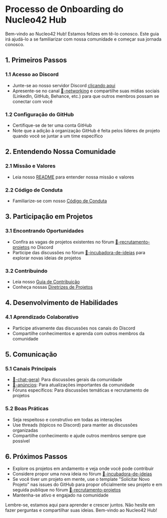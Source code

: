 # Processo de Onboarding do Nucleo42 Hub

Bem-vindo ao Nucleo42 Hub! Estamos felizes em tê-lo conosco. Este guia irá ajudá-lo a se familiarizar com nossa comunidade e começar sua jornada conosco.

## 1. Primeiros Passos

### 1.1 Acesso ao Discord
- Junte-se ao nosso servidor Discord [clicando aqui](https://discord.gg/wKDGnsUQge)
- Apresente-se no canal [👥-networking](https://discord.com/channels/1242113182126833805/1322243132376481836) e compartilhe suas mídias sociais (LinkedIn, GitHub, Behance, etc.) para que outros membros possam se conectar com você

### 1.2 Configuração do GitHub
- Certifique-se de ter uma conta GitHub
- Note que a adição à organização GitHub é feita pelos líderes de projeto quando você se juntar a um time específico

## 2. Entendendo Nossa Comunidade

### 2.1 Missão e Valores
- Leia nosso [README](../README.md) para entender nossa missão e valores

### 2.2 Código de Conduta
- Familiarize-se com nosso [Código de Conduta](code_of_conduct.md)

## 3. Participação em Projetos

### 3.1 Encontrando Oportunidades
- Confira as vagas de projetos existentes no fórum [🧩-recrutamento-projetos](https://discord.com/channels/1242113182126833805/1314994387096436796) no Discord
- Participe das discussões no fórum [🐣-incubadora-de-ideias](https://discord.com/channels/1242113182126833805/1324164436969390140) para explorar novas ideias de projetos

### 3.2 Contribuindo
- Leia nosso [Guia de Contribuição](../CONTRIBUTING.md)
- Conheça nossas [Diretrizes de Projetos](project_guidelines.md)

## 4. Desenvolvimento de Habilidades

### 4.1 Aprendizado Colaborativo
- Participe ativamente das discussões nos canais do Discord
- Compartilhe conhecimentos e aprenda com outros membros da comunidade

## 5. Comunicação

### 5.1 Canais Principais
- [💬-chat-geral](https://discord.com/channels/1242113182126833805/1314987569825714227): Para discussões gerais da comunidade
- [📣-anúncios](https://discord.com/channels/1242113182126833805/1315001729779110090): Para atualizações importantes da comunidade
- Fóruns específicos: Para discussões temáticas e recrutamento de projetos

### 5.2 Boas Práticas
- Seja respeitoso e construtivo em todas as interações
- Use threads (tópicos no Discord) para manter as discussões organizadas
- Compartilhe conhecimento e ajude outros membros sempre que possível

## 6. Próximos Passos
- Explore os projetos em andamento e veja onde você pode contribuir
- Considere propor uma nova ideia no fórum [🐣-incubadora-de-ideias](https://discord.com/channels/1242113182126833805/1324164436969390140)
- Se você tiver um projeto em mente, use o template "Solicitar Novo Projeto" nas issues do GitHub para propor oficialmente seu projeto e em seguida publique no fórum [🧩-recrutamento-projetos](https://discord.com/channels/1242113182126833805/1314994387096436796)
- Mantenha-se ativo e engajado na comunidade

Lembre-se, estamos aqui para aprender e crescer juntos. Não hesite em fazer perguntas e compartilhar suas ideias. Bem-vindo ao Nucleo42 Hub!
